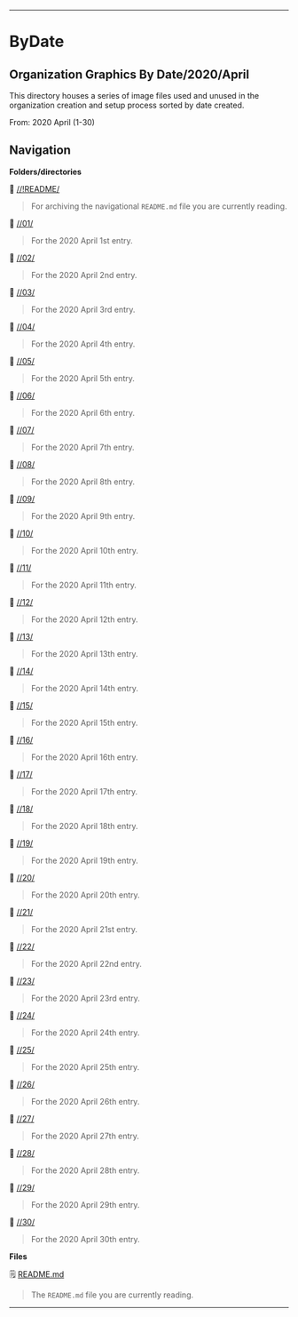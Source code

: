 
***

# ByDate

## Organization Graphics By Date/2020/April

This directory houses a series of image files used and unused in the organization creation and setup process sorted by date created.

From: 2020 April (1-30)

## Navigation

**Folders/directories**

📁 [//!README/](/OrganizationGraphics/!README/)

> For archiving the navigational `README.md` file you are currently reading.

📁 [//01/](/OrganizationGraphics/ByDate/2020/April/01/)

> For the 2020 April 1st entry.

📁 [//02/](/OrganizationGraphics/ByDate/2020/April/02/)

> For the 2020 April 2nd entry.

📁 [//03/](/OrganizationGraphics/ByDate/2020/April/03/)

> For the 2020 April 3rd entry.

📁 [//04/](/OrganizationGraphics/ByDate/2020/April/04/)

> For the 2020 April 4th entry.

📁 [//05/](/OrganizationGraphics/ByDate/2020/April/05/)

> For the 2020 April 5th entry.

📁 [//06/](/OrganizationGraphics/ByDate/2020/April/06/)

> For the 2020 April 6th entry.

📁 [//07/](/OrganizationGraphics/ByDate/2020/April/07/)

> For the 2020 April 7th entry.

📁 [//08/](/OrganizationGraphics/ByDate/2020/April/08/)

> For the 2020 April 8th entry.

📁 [//09/](/OrganizationGraphics/ByDate/2020/April/09/)

> For the 2020 April 9th entry.

📁 [//10/](/OrganizationGraphics/ByDate/2020/April/10/)

> For the 2020 April 10th entry.

📁 [//11/](/OrganizationGraphics/ByDate/2020/April/11/)

> For the 2020 April 11th entry.

📁 [//12/](/OrganizationGraphics/ByDate/2020/April/12/)

> For the 2020 April 12th entry.

📁 [//13/](/OrganizationGraphics/ByDate/2020/April/13/)

> For the 2020 April 13th entry.

📁 [//14/](/OrganizationGraphics/ByDate/2020/April/14/)

> For the 2020 April 14th entry.

📁 [//15/](/OrganizationGraphics/ByDate/2020/April/15/)

> For the 2020 April 15th entry.

📁 [//16/](/OrganizationGraphics/ByDate/2020/April/16/)

> For the 2020 April 16th entry.

📁 [//17/](/OrganizationGraphics/ByDate/2020/April/17/)

> For the 2020 April 17th entry.

📁 [//18/](/OrganizationGraphics/ByDate/2020/April/18/)

> For the 2020 April 18th entry.

📁 [//19/](/OrganizationGraphics/ByDate/2020/April/19/)

> For the 2020 April 19th entry.

📁 [//20/](/OrganizationGraphics/ByDate/2020/April/20/)

> For the 2020 April 20th entry.

📁 [//21/](/OrganizationGraphics/ByDate/2020/April/21/)

> For the 2020 April 21st entry.

📁 [//22/](/OrganizationGraphics/ByDate/2020/April/22/)

> For the 2020 April 22nd entry.

📁 [//23/](/OrganizationGraphics/ByDate/2020/April/23/)

> For the 2020 April 23rd entry.

📁 [//24/](/OrganizationGraphics/ByDate/2020/April/24/)

> For the 2020 April 24th entry.

📁 [//25/](/OrganizationGraphics/ByDate/2020/April/25/)

> For the 2020 April 25th entry.

📁 [//26/](/OrganizationGraphics/ByDate/2020/April/26/)

> For the 2020 April 26th entry.

📁 [//27/](/OrganizationGraphics/ByDate/2020/April/27/)

> For the 2020 April 27th entry.

📁 [//28/](/OrganizationGraphics/ByDate/2020/April/28/)

> For the 2020 April 28th entry.

📁 [//29/](/OrganizationGraphics/ByDate/2020/April/29/)

> For the 2020 April 29th entry.

📁 [//30/](/OrganizationGraphics/ByDate/2020/April/30/)

> For the 2020 April 30th entry.

**Files**

🗒️ [README.md](/OrganizationGraphics/ByDate/2020/April/README.md)

> The `README.md` file you are currently reading.

***

